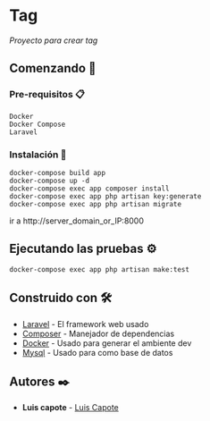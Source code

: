# Tag
_Proyecto para crear tag_
## Comenzando 🚀


### Pre-requisitos 📋
```
Docker
Docker Compose
Laravel
```
### Instalación 🔧

```
docker-compose build app
docker-compose up -d 
docker-compose exec app composer install
docker-compose exec app php artisan key:generate
docker-compose exec app php artisan migrate
```

ir a http://server_domain_or_IP:8000
## Ejecutando las pruebas ⚙️
```
docker-compose exec app php artisan make:test
```
## Construido con 🛠️
* [Laravel](https://laravel.com/) - El framework web usado
* [Composer](https://getcomposer.org/) - Manejador de dependencias
* [Docker](https://www.docker.com/) - Usado para generar el ambiente dev
* [Mysql](https://rometools.github.io/rome/) - Usado para como base de datos

## Autores ✒️
* **Luis capote** - [Luis Capote](https://github.com/thekingf4)

